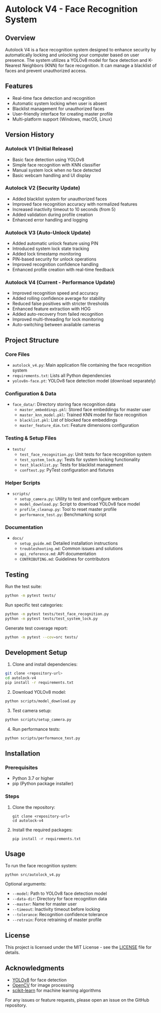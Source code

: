 # Autolock V4 - Face Recognition System

## Overview
Autolock V4 is a face recognition system designed to enhance security by automatically locking and unlocking your computer based on user presence. The system utilizes a YOLOv8 model for face detection and K-Nearest Neighbors (KNN) for face recognition. It can manage a blacklist of faces and prevent unauthorized access.

## Features
- Real-time face detection and recognition
- Automatic system locking when user is absent
- Blacklist management for unauthorized faces 
- User-friendly interface for creating master profile
- Multi-platform support (Windows, macOS, Linux)

## Version History

### Autolock V1 (Initial Release)
- Basic face detection using YOLOv8
- Simple face recognition with KNN classifier
- Manual system lock when no face detected
- Basic webcam handling and UI display

### Autolock V2 (Security Update)
- Added blacklist system for unauthorized faces
- Improved face recognition accuracy with normalized features 
- Increased inactivity timeout to 10 seconds (from 5)
- Added validation during profile creation
- Enhanced error handling and logging

### Autolock V3 (Auto-Unlock Update) 
- Added automatic unlock feature using PIN
- Introduced system lock state tracking
- Added lock timestamp monitoring
- PIN-based security for unlock operations
- Improved recognition confidence handling
- Enhanced profile creation with real-time feedback

### Autolock V4 (Current - Performance Update)
- Improved recognition speed and accuracy
- Added rolling confidence average for stability
- Reduced false positives with stricter thresholds
- Enhanced feature extraction with HOG
- Added auto-recovery from failed recognition
- Improved multi-threading for lock monitoring
- Auto-switching between available cameras

## Project Structure

### Core Files
- `autolock_v4.py`: Main application file containing the face recognition system
- `requirements.txt`: Lists all Python dependencies
- `yolov8n-face.pt`: YOLOv8 face detection model (download separately)

### Configuration & Data
- `face_data/`: Directory storing face recognition data
  - `master_embeddings.pkl`: Stored face embeddings for master user
  - `master_knn_model.pkl`: Trained KNN model for face recognition
  - `blacklist.pkl`: List of blocked face embeddings
  - `master_feature_dim.txt`: Feature dimensions configuration

### Testing & Setup Files
- `tests/`
  - `test_face_recognition.py`: Unit tests for face recognition system
  - `test_system_lock.py`: Tests for system locking functionality
  - `test_blacklist.py`: Tests for blacklist management
  - `conftest.py`: PyTest configuration and fixtures

### Helper Scripts
- `scripts/`
  - `setup_camera.py`: Utility to test and configure webcam
  - `model_download.py`: Script to download YOLOv8 face model
  - `profile_cleanup.py`: Tool to reset master profile
  - `performance_test.py`: Benchmarking script

### Documentation
- `docs/`
  - `setup_guide.md`: Detailed installation instructions
  - `troubleshooting.md`: Common issues and solutions
  - `api_reference.md`: API documentation
  - `CONTRIBUTING.md`: Guidelines for contributors

## Testing

Run the test suite:
```bash
python -m pytest tests/
```

Run specific test categories:
```bash
python -m pytest tests/test_face_recognition.py
python -m pytest tests/test_system_lock.py
```

Generate test coverage report:
```bash
python -m pytest --cov=src tests/
```

## Development Setup

1. Clone and install dependencies:
```bash
git clone <repository-url>
cd autolock-v4
pip install -r requirements.txt
```

2. Download YOLOv8 model:
```bash
python scripts/model_download.py
```

3. Test camera setup:
```bash
python scripts/setup_camera.py
```

4. Run performance tests:
```bash
python scripts/performance_test.py
```

## Installation

### Prerequisites
- Python 3.7 or higher
- pip (Python package installer)

### Steps
1. Clone the repository:
   ```
   git clone <repository-url>
   cd autolock-v4
   ```

2. Install the required packages:
   ```
   pip install -r requirements.txt
   ```

## Usage

To run the face recognition system:

```
python src/autolock_v4.py
```

Optional arguments:
- `--model`: Path to YOLOv8 face detection model
- `--data-dir`: Directory for face recognition data
- `--master`: Name for master user
- `--timeout`: Inactivity timeout before locking
- `--tolerance`: Recognition confidence tolerance
- `--retrain`: Force retraining of master profile

## License
This project is licensed under the MIT License - see the [LICENSE](LICENSE) file for details.

## Acknowledgments
- [YOLOv8](https://github.com/ultralytics/yolov5) for face detection
- [OpenCV](https://opencv.org/) for image processing
- [scikit-learn](https://scikit-learn.org/) for machine learning algorithms

For any issues or feature requests, please open an issue on the GitHub repository.
